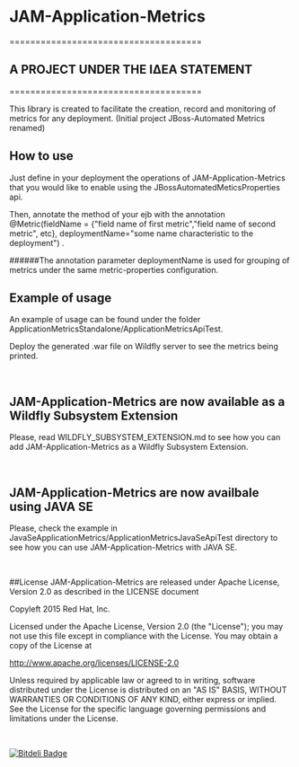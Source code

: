 # JAM-Application-Metrics 
=====================================

## A PROJECT UNDER THE ΙΔΕΑ STATEMENT
=====================================

This library is created to facilitate the creation, record and monitoring of metrics for any deployment. (Initial project JBoss-Automated Metrics renamed)

## How to use
Just define in your deployment the operations of JAM-Application-Metrics that you would like to enable using the JBossAutomatedMeticsProperties api.

Then, annotate the method of your ejb with the annotation @Metric(fieldName = {"field name of first metric","field name of second metric", etc}, deploymentName="some name characteristic to the deployment") .

######The annotation parameter deploymentName is used for grouping of metrics under the same metric-properties configuration.

## Example of usage
An example of usage can be found under the folder ApplicationMetricsStandalone/ApplicationMetricsApiTest.

Deploy the generated .war file on Wildfly server to see the metrics being printed.


<br/>

## JAM-Application-Metrics are now available as a Wildfly Subsystem Extension
Please, read WILDFLY_SUBSYSTEM_EXTENSION.md to see how you can add JAM-Application-Metrics as a Wildfly Subsystem Extension.


<br/>

## JAM-Application-Metrics are now availbale using JAVA SE
Please, check the example in JavaSeApplicationMetrics/ApplicationMetricsJavaSeApiTest directory to see how you can use JAM-Application-Metrics with JAVA SE.

<br/>

##License 
JAM-Application-Metrics are released under Apache License, Version 2.0 as described in the LICENSE document


Copyleft 2015 Red Hat, Inc.

Licensed under the Apache License, Version 2.0 (the "License");
you may not use this file except in compliance with the License.
You may obtain a copy of the License at

 http://www.apache.org/licenses/LICENSE-2.0

Unless required by applicable law or agreed to in writing, software
distributed under the License is distributed on an "AS IS" BASIS,
WITHOUT WARRANTIES OR CONDITIONS OF ANY KIND, either express or implied.
See the License for the specific language governing permissions and
limitations under the License.

<br/>

[![Bitdeli Badge](https://d2weczhvl823v0.cloudfront.net/panossot/jboss-automated-metrics/trend.png)](https://bitdeli.com/free "Bitdeli Badge")
